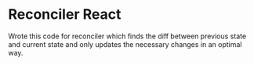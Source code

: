 # Reconciler React

Wrote this code for reconciler which finds the diff between previous state and current state and only updates the necessary changes in an optimal way.